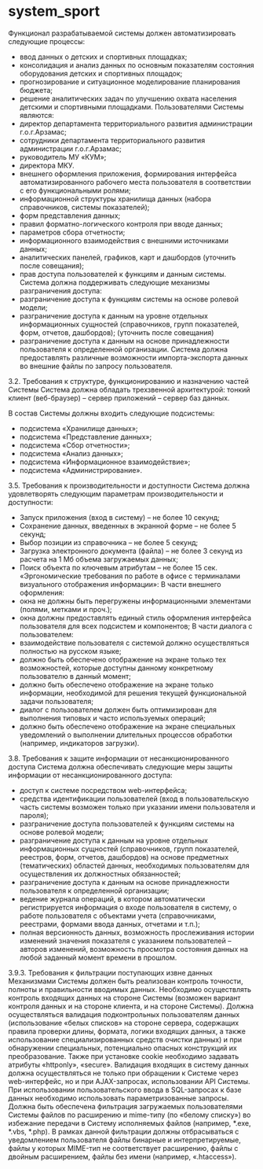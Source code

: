 ﻿# system_sport
Функционал разрабатываемой системы должен автоматизировать следующие процессы:
-	ввод данных о детских и спортивных площадках;
-	консолидация и анализ данных по основным показателям состояния оборудования детских и спортивных площадок;
-	прогнозирование и ситуационное моделирование планирования бюджета;
-	решение аналитических задач по улучшению охвата населения детскими и спортивными площадками.
Пользователями Системы являются:
-	директор департамента территориального развития администрации г.о.г.Арзамас;
-	сотрудники департамента территориального развития администрации г.о.г.Арзамас;
-	руководитель МУ «КУМ»;
-	директора МКУ.
-	внешнего оформления приложения, формирования интерфейса автоматизированного рабочего места пользователя в соответствии с его функциональными ролями;
-	информационной структуры хранилища данных (набора справочников, системы показателей);
-	форм представления данных;
-	правил форматно-логического контроля при вводе данных;
-	параметров сбора отчетности;
-	информационного взаимодействия с внешними источниками данных;
-	аналитических панелей, графиков, карт и дашбордов (уточнить после совещания);
-	прав доступа пользователей к функциям и данным системы.
Система должна поддерживать следующие механизмы разграничения доступа:
-	разграничение доступа к функциям системы на основе ролевой модели;
-	разграничение доступа к данным на уровне отдельных информационных сущностей (справочников, групп показателей, форм, отчетов, дашбордов); (уточнить после совещания)
-	разграничение доступа к данным на основе принадлежности пользователя к определенной организации.
Система должна предоставлять различные возможности импорта-экспорта данных во внешние файлы по запросу пользователя.

3.2.	Требования к структуре, функционированию и назначению частей Системы
Система должна обладать трехзвенной архитектурой: тонкий клиент (веб-браузер) – сервер приложений – сервер баз данных.

В состав Системы должны входить следующие подсистемы:
-	подсистема «Хранилище данных»;
-	подсистема «Представление данных»;
-	подсистема «Сбор отчетности»;
-	подсистема «Анализ данных»;
-	подсистема «Информационное взаимодействие»;
-	подсистема «Администрирование». 

3.5.	Требования к производительности и доступности
Система должна удовлетворять следующим параметрам производительности и доступности:
-	Запуск приложения (вход в систему) – не более 10 секунд;
-	Сохранение данных, введенных в экранной форме – не более 5 секунд;
-	Выбор позиции из справочника – не более 5 секунд;
-	Загрузка электронного документа (файла) – не более 3 секунд из расчета на 1 Мб объема загружаемых данных;
-	Поиск объекта по ключевым атрибутам – не более 15 сек.
«Эргономические требования по работе в офисе с терминалами визуального отображения информации»:
В части внешнего оформления:
-	окна не должны быть перегружены информационными элементами (полями, метками и проч.);
-	окна должны предоставлять единый стиль оформления интерфейса пользователя для всех подсистем и компонентов;
В части диалога с пользователем:
-	взаимодействие пользователя с системой должно осуществляться полностью на русском языке;
-	должно быть обеспечено отображение на экране только тех возможностей, которые доступны данному конкретному пользователю в данный момент;
-	должно быть обеспечено отображение на экране только информации, необходимой для решения текущей функциональной задачи пользователя;
-	диалог с пользователем должен быть оптимизирован для выполнения типовых и часто используемых операций;
-	должно быть обеспечено отображение на экране специальных уведомлений о выполнении длительных процессов обработки (например, индикаторов загрузки).

3.8.	Требования к защите информации от несанкционированного доступа
Система должна обеспечивать следующие меры защиты информации от несанкционированного доступа:
-	доступ к системе посредством web-интерфейса;
-	средства идентификации пользователей (вход в пользовательскую часть системы возможен только при указании имени пользователя и пароля);
-	разграничение доступа пользователей к функциям системы на основе ролевой модели;
-	разграничение доступа к данным на уровне отдельных информационных сущностей (справочников, групп показателей, реестров, форм, отчетов, дашбордов) на основе предметных (тематических) областей данных, необходимых пользователям для осуществления их должностных обязанностей;
-	разграничение доступа к данным на основе принадлежности пользователя к определенной организации;
-	ведение журнала операций, в котором автоматически регистрируется информация о входе пользователя в систему, о работе пользователя с объектами учета (справочниками, реестрами, формами ввода данных, отчетами и т.п.);
-	полная версионность данных, возможность прослеживания истории изменений значения показателя с указанием пользователей – авторов изменений, возможность просмотра состояния данных на любой заданный момент времени в прошлом.


3.9.3.	Требования к фильтрации поступающих извне данных
Механизмами Системы должен быть реализован контроль точности, полноты и правильности вводимых данных. Необходимо осуществлять контроль входящих данных на стороне Системы (возможен вариант контроля данных и на стороне клиента, и на стороне Системы).
Должна осуществляться валидация подконтрольных пользователям данных (использование «белых списков» на стороне сервера, содержащих правила проверки длины, формата, логики входящих данных, а также использование специализированных средств очистки данных) и при обнаружении специальных, потенциально опасных конструкций их преобразование. Также при установке cookie необходимо задавать атрибуты «httponly», «secure». 
Валидация входящих в систему данных должна осуществляться не только при обращении к Системе через web-интерфейс, но и при AJAX-запросах, использовании API Системы. 
При использовании пользовательского ввода в SQL-запросах к базе данных необходимо использовать параметризованные запросы.
Должна быть обеспечена фильтрация загружаемых пользователями Системы файлов по расширению и mime-типу (по «белому списку») во избежание передачи в Систему исполняемых файлов (например, *.exe, *.vbs, *.php). В рамках данной фильтрации должны отбрасываться с уведомлением пользователя файлы бинарные и интерпретируемые, файлы у которых MIME-тип не соответствует расширению, файлы с двойным расширением, файлы без имени (например, «.htaccess»). 
